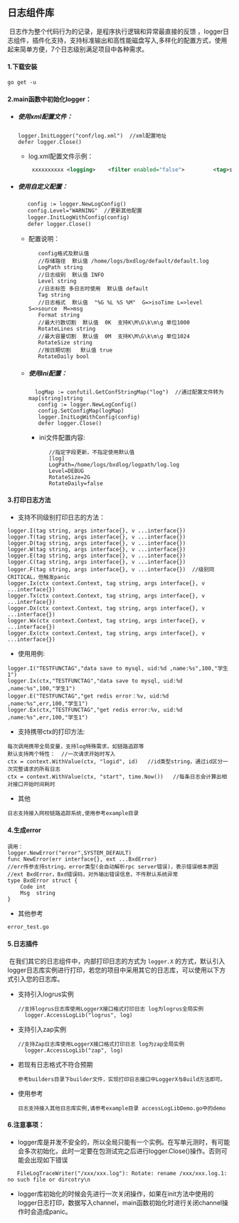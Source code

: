 ## 日志组件库

​	日志作为整个代码行为的记录，是程序执行逻辑和异常最直接的反馈 ，logger日志组件，插件化支持，支持标准输出和高性能磁盘写入,多样化的配置方式，使用起来简单方便，7个日志级别满足项目中各种需求。

#### 1.下载安装  

```shell
go get -u 
```


#### 2.main函数中初始化logger：  
* ##### 使用xml配置文件：  

   ```golang
   logger.InitLogger("conf/log.xml")  //xml配置地址  
   defer logger.Close() 
   ```

   - log.xml配置文件示例：

     ```xml
      xxxxxxxxxx <logging>    <filter enabled="false">         <tag>stdout</tag>           <!-- 控制台输出日志 -->        <type>console</type>             <!-- level is (:?FINEST|FINE|DEBUG|TRACE|INFO|WARNING|ERROR) -->        <level>DEBUG</level>        <!-- 日志级别 -->    </filter>    <filter enabled="true">        <!-- 文件输出日志 -->        <tag>goentry</tag>                <type>file_trace</type>          <level>INFO</level>           <!-- 日志存储路径 -->         <property name="filename">/home/logs/bxdlog/teacherpanel/teacherpanel.log</property>         <!--        %T - Time (15:04:05 MST) 时间格式        %t - Time (15:04)        %D - Date (2006/01/02)   日期格式        %d - Date (01/02/06)        %L - Level (FNST, FINE, DEBG, TRAC, WARN, EROR, CRIT)  打印级别        %S - Source          %M - Message        It ignores unknown format strings (and removes them)        Recommended: "[%D %T] [%L] (%S) %M"        -->        <!-- 格式化输出日志 -->         <property name="format">%G %L %S %M</property>        <property name="rotate">true</property> <!-- true enables log rotation, otherwise append --> <property name="maxsize">0M</property> <!-- \d+[KMG]? Suffixes are in terms of 2**10 -->        <property name="maxlines">0K</property> <!-- \d+[KMG]? Suffixes are in terms of thousands -->        <property name="daily">true</property> <!-- Automatically rotates when a log message is written after midnight -->    </filter></logging>
     ```

     

* ##### 使用自定义配置：  

   ```xml
      config := logger.NewLogConfig()
      config.Level="WARNING"  //更新其他配置     
      logger.InitLogWithConfig(config)  
      defer logger.Close() 
   ```
   * 配置说明：

     ```golang
        config格式及默认值 
        //存储路径  默认值 /home/logs/bxdlog/default/default.log
        LogPath string  
        //日志级别  默认值 INFO   
        Level string  
        //日志标签 多日志时使用  默认值 default  
        Tag string    
        //日志格式  默认值  "%G %L %S %M"  G=>isoTime L=>level  S=>source  M=>msg    
        Format string  
        //最大行数切割  默认值  0K  支持K\M\G\k\m\g 单位1000  
        RotateLines string  
        //最大容量切割  默认值  0M  支持K\M\G\k\m\g 单位1024  
        RotateSize string  
        //按日期切割   默认值 true  
        RotateDaily bool   
     ```

   * ##### 使用ini配置：   

     ```golang
       logMap := confutil.GetConfStringMap("log")  //通过配置文件转为map[string]string     
        config := logger.NewLogConfig()
        config.SetConfigMap(logMap)    
        logger.InitLogWithConfig(config)   
        defer logger.Close() 
     ```

     * ini文件配置内容:

       ```golang
          //指定字段更新，不指定使用默认值    
          [log]      
          LogPath=/home/logs/bxdlog/logpath/log.log   
          Level=DEBUG   
          RotateSize=2G   
          RotateDaily=false 
       ```

#### 3.打印日志方法

* 支持不同级别打印日志的方法：  

```golang
logger.I(tag string, args interface{}, v ...interface{})  
logger.T(tag string, args interface{}, v ...interface{})  
logger.D(tag string, args interface{}, v ...interface{})  
logger.W(tag string, args interface{}, v ...interface{})  
logger.E(tag string, args interface{}, v ...interface{})  
logger.C(tag string, args interface{}, v ...interface{})  
logger.F(tag string, args interface{}, v ...interface{})  //级别同CRITICAL，但触发panic  
logger.Ix(ctx context.Context, tag string, args interface{}, v ...interface{})  
logger.Tx(ctx context.Context, tag string, args interface{}, v ...interface{})  
logger.Dx(ctx context.Context, tag string, args interface{}, v ...interface{})  
logger.Wx(ctx context.Context, tag string, args interface{}, v ...interface{})   
logger.Ex(ctx context.Context, tag string, args interface{}, v ...interface{})  
```
* 使用用例:   

```golang
logger.I("TESTFUNCTAG","data save to mysql, uid:%d ,name:%s",100,"学生1")   
logger.Ix(ctx,"TESTFUNCTAG","data save to mysql, uid:%d ,name:%s",100,"学生1")  
logger.E("TESTFUNCTAG","get redis error：%v, uid:%d ,name:%s",err,100,"学生1")   
logger.Ex(ctx,"TESTFUNCTAG","get redis error:%v, uid:%d ,name:%s",err,100,"学生1")
```
* 支持携带ctx的打印方法:   

```golang
每次调用携带全局变量，支持log特殊需求，如链路追踪等     
默认支持两个特性：  //一次请求开始时写入   
ctx = context.WithValue(ctx, "logid", id)   //id类型string，通过id区分一次完整请求的所有日志      
ctx = context.WithValue(ctx, "start", time.Now())   //每条日志会计算出相对接口开始时间耗时     
```
* 其他   

```
日志支持接入网校链路追踪系统,使用参考example目录
```
####  4.生成error 
```golang  
调用：    
logger.NewError("error",SYSTEM_DEFAULT)
func NewError(err interface{}, ext ...BxdError)       
//err传参支持string，error类型(会自动解析rpc server错误)，表示错误根本原因    
//ext BxdError，Bxd错误码，对外输出错误信息，不传默认系统异常    
type BxdError struct {        
    Code int    
    Msg  string    
} 
```
* 其他参考    

```
error_test.go
```
#### 5.日志插件

​     在我们其它的日志组件中，内部打印日志的方式为 `logger.X` 的方式，默认引入logger日志库实例进行打印，若您的项目中采用其它的日志库，可以使用以下方式引入您的日志库。

* 支持引入logrus实例

  ```golang
  //支持logrus日志库使用LoggerX接口格式打印日志 log为logrus全局实例
  	logger.AccessLogLib("logrus", log)
  ```

* 支持引入zap实例

  ```
  //支持Zap日志库使用LoggerX接口格式打印日志 log为zap全局实例
  	logger.AccessLogLib("zap", log)
  ```

* 若现有日志格式不符合预期

  ```
  参考builders目录下builder文件，实现打印日志接口中LoggerX与Build方法即可。
  ```

* 使用参考

  ```
  日志支持接入其他日志库实例,请参考example目录 accessLogLibDemo.go中的demo
  ```

#### 6.注意事项：

 * logger库是并发不安全的，所以全局只能有一个实例。在写单元测时，有可能会多次初始化，此时一定要在包测试完之后进行logger.Close()操作。否则可能会出现如下错误
 ```shell
    FileLogTraceWriter("/xxx/xxx.log"): Rotate: rename /xxx/xxx.log.1: no such file or dircotry\n
 ```
* logger库初始化的时候会先进行一次关闭操作，如果在init方法中使用的logger日志打印，数据写入channel，main函数初始化时进行关闭channel操作时会造成panic。
